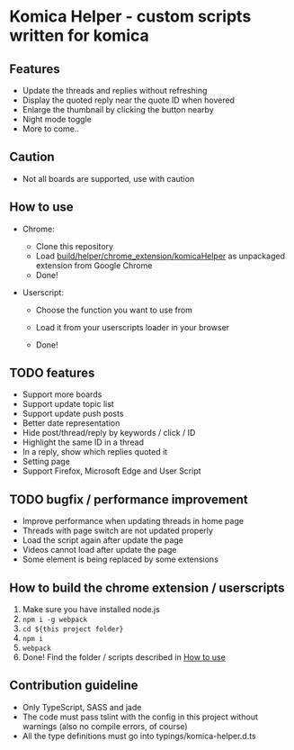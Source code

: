 # Komica Helper - custom scripts written for komica

## Features

- Update the threads and replies without refreshing
- Display the quoted reply near the quote ID when hovered
- Enlarge the thumbnail by clicking the button nearby
- Night mode toggle
- More to come..

## Caution

- Not all boards are supported, use with caution

## How to use

- Chrome:

  - Clone this repository
  - Load [build/helper/chrome_extension/komicaHelper](build/chrome_extension/komicaHelper) as unpackaged extension from Google Chrome
  - Done!

- Userscript:

  - Choose the function you want to use from

    <build userscripts="">
    </build>

  - Load it from your userscripts loader in your browser
  - Done!

## TODO features

- Support more boards
- Support update topic list
- Support update push posts
- Better date representation
- Hide post/thread/reply by keywords / click / ID
- Highlight the same ID in a thread
- In a reply, show which replies quoted it
- Setting page
- Support Firefox, Microsoft Edge and User Script

## TODO bugfix / performance improvement

- Improve performance when updating threads in home page
- Threads with page switch are not updated properly
- Load the script again after update the page
- Videos cannot load after update the page
- Some element is being replaced by some extensions

## How to build the chrome extension / userscripts

1. Make sure you have installed node.js
2. `npm i -g webpack`
3. `cd ${this project folder}`
4. `npm i`
5. `webpack`
6. Done! Find the folder / scripts described in [How to use](#how-to-use)

## Contribution guideline

- Only TypeScript, SASS and jade
- The code must pass tslint with the config in this project without warnings (also no compile errors, of course)
- All the type definitions must go into typings/komica-helper.d.ts
